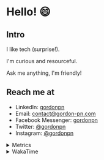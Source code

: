 # Hello! 😄

## Intro

I like tech (surprise!).

I'm curious and resourceful.

Ask me anything, I'm friendly!

## Reach me at

- LinkedIn: [gordonpn](https://www.linkedin.com/in/gordonpn/)
- Email: [contact@gordon-pn.com](mailto:contact@gordon-pn.com)
- Facebook Messenger: [gordonpn](https://www.messenger.com/t/Gordonpn)
- Twitter: [@gordonpn](https://twitter.com/Gordonpn)
- Instagram: [@gordonpn](https://www.instagram.com/gordonpn/)

<details>
  <summary>Metrics</summary>

  <img align="center" src="https://github.com/gordonpn/gordonpn/blob/master/github-metrics.svg" alt="GitHub Metrics">

</details>

<details>
  <summary>WakaTime</summary>

  <!--START_SECTION:waka-->
📊 **This Week I Spent My Time On** 

```text
💬 Programming Languages: 
Java                     3 hrs 16 mins       ██████████░░░░░░░░░░░░░░░   38.99 % 
YAML                     2 hrs 43 mins       ████████░░░░░░░░░░░░░░░░░   32.32 % 
XML                      1 hr 26 mins        ████░░░░░░░░░░░░░░░░░░░░░   17.21 % 
Brazil Dependency Config 41 mins             ██░░░░░░░░░░░░░░░░░░░░░░░   08.14 % 
Bash                     7 mins              ░░░░░░░░░░░░░░░░░░░░░░░░░   01.52 % 

🔥 Editors: 
IntelliJ IDEA            8 hrs 15 mins       █████████████████████████   98.16 % 
VS Code                  9 mins              ░░░░░░░░░░░░░░░░░░░░░░░░░   01.84 % 
```


 Last Updated on 17/11/2024 16:24:04 UTC
<!--END_SECTION:waka-->
</details>
